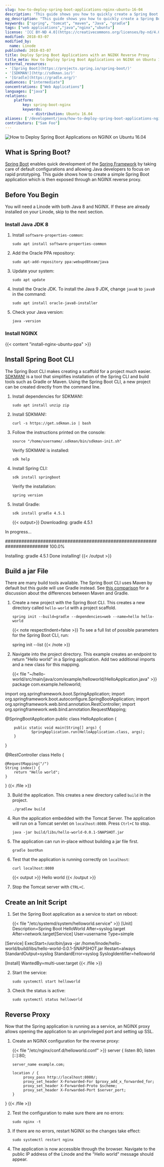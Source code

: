 ```yaml
---
slug: how-to-deploy-spring-boot-applications-nginx-ubuntu-16-04
description: 'This guide shows you how to quickly create a Spring Boot application embedded on a Tomcat server using the command line interface on your Linode.'
og_description: "This guide shows you how to quickly create a Spring Boot application embedded on a Tomcat server using the command line interface on your Linode."
keywords: ["spring", "tomcat", "maven", "Java", "gradle"]
tags: ["web applications","java","nginx","ubuntu"]
license: '[CC BY-ND 4.0](https://creativecommons.org/licenses/by-nd/4.0)'
modified: 2018-03-07
modified_by:
  name: Linode
published: 2018-03-07
title: Deploy Spring Boot Applications with an NGINX Reverse Proxy
title_meta: How to Deploy Spring Boot Applications on NGINX on Ubuntu 16.04
external_resources:
- '[Spring Boot](https://projects.spring.io/spring-boot/)'
- '[SDKMAN!](http://sdkman.io/)'
- '[Gradle](https://gradle.org/)'
audiences: ["intermediate"]
concentrations: ["Web Applications"]
languages: ["java"]
relations:
    platform:
        key: spring-boot-nginx
        keywords:
            - distribution: Ubuntu 16.04
aliases: ['/development/java/how-to-deploy-spring-boot-applications-nginx-ubuntu-16-04/']
contributors: ["Sam Foo"]
---
```


![How to Deploy Spring Boot Applications on NGINX on Ubuntu 16.04](deploy-spring-boot-nginx-reverse-proxy.jpg "How to Deploy Spring Boot Applications on NGINX on Ubuntu 16.04")

## What is Spring Boot?

[Spring Boot](https://projects.spring.io/spring-boot/) enables quick development of the [Spring Framework](https://projects.spring.io/spring-framework/) by taking care of default configurations and allowing Java developers to focus on rapid prototyping. This guide shows how to create a simple Spring Boot application which is then exposed through an NGINX reverse proxy.

## Before You Begin

You will need a Linode with both Java 8 and NGINX. If these are already installed on your Linode, skip to the next section.

### Install Java JDK 8

1.  Install `software-properties-common`:

        sudo apt install software-properties-common

2.  Add the Oracle PPA repository:

        sudo apt-add-repository ppa:webupd8team/java

3.  Update your system:

        sudo apt update

4.  Install the Oracle JDK. To install the Java 9 JDK, change `java8` to `java9` in the command:

        sudo apt install oracle-java8-installer

5.  Check your Java version:

        java -version

### Install NGINX

{{< content "install-nginx-ubuntu-ppa" >}}

## Install Spring Boot CLI
The Spring Boot CLI makes creating a scaffold for a project much easier. [SDKMAN!](http://sdkman.io/) is a tool that simplifies installation of the Spring CLI and build tools such as Gradle or Maven. Using the Spring Boot CLI, a new project can be created directly from the command line.

1.  Install dependencies for SDKMAN!:

        sudo apt install unzip zip

2.  Install SDKMAN!:

        curl -s https://get.sdkman.io | bash

3.  Follow the instructions printed on the console:

        source "/home/username/.sdkman/bin/sdkman-init.sh"

    Verify SDKMAN! is installed:

        sdk help

4.  Install Spring CLI:

        sdk install springboot

    Verify the installation:

        spring version

5.  Install Gradle:

        sdk install gradle 4.5.1

    {{< output>}}
Downloading: gradle 4.5.1

In progress...

######################################################################## 100.0%

Installing: gradle 4.5.1
Done installing!
{{< /output >}}

## Build a jar File
There are many build tools available. The Spring Boot CLI uses Maven by default but this guide will use Gradle instead. See [this comparison](https://gradle.org/maven-vs-gradle/) for a discussion about the differences between Maven and Gradle.

1.  Create a new project with the Spring Boot CLI. This creates a new directory called `hello-world` with a project scaffold.

        spring init --build=gradle --dependencies=web --name=hello hello-world

    {{< note respectIndent=false >}}
To see a full list of possible parameters for the Spring Boot CLI, run:

    spring init --list
{{< /note >}}

2.  Navigate into the project directory. This example creates an endpoint to return "Hello world" in a Spring application. Add two additional imports and a new class for this mapping.

    {{< file "~/hello-world/src/main/java/com/example/helloworld/HelloApplication.java" >}}
package com.example.helloworld;

import org.springframework.boot.SpringApplication;
import org.springframework.boot.autoconfigure.SpringBootApplication;
import org.springframework.web.bind.annotation.RestController;
import org.springframework.web.bind.annotation.RequestMapping;

@SpringBootApplication
public class HelloApplication {

        public static void main(String[] args) {
                SpringApplication.run(HelloApplication.class, args);
        }
}

@RestController
class Hello {

    @RequestMapping("/")
    String index() {
        return "Hello world";
    }
}
{{< /file >}}

3.  Build the application. This creates a new directory called `build` in the project.

        ./gradlew build

4.  Run the application embedded with the Tomcat Server. The application will run on a Tomcat servlet on `localhost:8080`. Press `Ctrl+C` to stop.

        java -jar build/libs/hello-world-0.0.1-SNAPSHOT.jar

5.  The application can run in-place without building a jar file first.

        gradle bootRun

6.  Test that the application is running correctly on `localhost`:

        curl localhost:8080

    {{< output >}}
Hello world
{{< /output >}}

7.  Stop the Tomcat server with `CTRL+C`.

## Create an Init Script

1.  Set the Spring Boot application as a service to start on reboot:

    {{< file "/etc/systemd/system/helloworld.service" >}}
[Unit]
Description=Spring Boot HelloWorld
After=syslog.target
After=network.target[Service]
User=username
Type=simple

[Service]
ExecStart=/usr/bin/java -jar /home/linode/hello-world/build/libs/hello-world-0.0.1-SNAPSHOT.jar
Restart=always
StandardOutput=syslog
StandardError=syslog
SyslogIdentifier=helloworld

[Install]
WantedBy=multi-user.target
{{< /file >}}

2.  Start the service:

        sudo systemctl start helloworld

3.  Check the status is active:

        sudo systemctl status helloworld

## Reverse Proxy
Now that the Spring application is running as a service, an NGINX proxy allows opening the application to an unprivileged port and setting up SSL.

1.  Create an NGINX configuration for the reverse proxy:

    {{< file "/etc/nginx/conf.d/helloworld.conf" >}}
server {
        listen 80;
        listen [::]:80;

        server_name example.com;

        location / {
             proxy_pass http://localhost:8080/;
             proxy_set_header X-Forwarded-For $proxy_add_x_forwarded_for;
             proxy_set_header X-Forwarded-Proto $scheme;
             proxy_set_header X-Forwarded-Port $server_port;
        }
}
{{< /file >}}

2.  Test the configuration to make sure there are no errors:

        sudo nginx -t

3.  If there are no errors, restart NGINX so the changes take effect:

        sudo systemctl restart nginx

4.  The application is now accessible through the browser. Navigate to the public IP address of the Linode and the "Hello world" message should appear.

